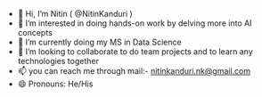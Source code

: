 - 👋 Hi, I’m Nitin ( @NitinKanduri )
- 👀 I’m interested in doing hands-on work by delving more into AI concepts
- 🌱 I’m currently doing my MS in Data Science
- 💞️ I’m looking to collaborate to do team projects and to learn any technologies together
- 📫 you can reach me through mail:- nitinkanduri.nk@gmail.com
- 😄 Pronouns: He/His

<!---
NitinKanduri/NitinKanduri is a ✨ special ✨ repository because its `README.md` (this file) appears on your GitHub profile.
You can click the Preview link to take a look at your changes.
--->
